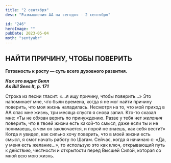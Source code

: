 ```yaml
---
title: "2 сентября"
desc: "Размышления АА на сегодня - 2 сентября"

id: "246"
heroImage: ""
pubDate: 2023-05-04
moth: "sentyabr"
---
```


## НАЙТИ ПРИЧИНУ, ЧТОБЫ ПОВЕРИТЬ

**Готовность к росту — суть всего духовного развития.**

**_Как это видит Билл  
As Bill Sees It, p. 171_**

Строка из песни гласит: «…я ищу причину, чтобы поверить…» Это напоминает мне,
что были времена, когда я не мог найти причину поверить, что моя жизнь
наладилась. Несмотря на то, что мой приход в АА спас мне жизнь, три месяца
спустя я снова запил. Кто-то сказал мне: «Ты не обязан верить по принуждению.
Разве у тебя нет _желания_ поверить, что в твоей жизни есть какой-то смысл,
даже если ты и не понимаешь, в чем он заключается, и порой не знаешь, как себя
вести?» Когда я увидел, как сильно хочу поверить, что в моей жизни есть смысл,
я смог начать работу по Шагам. Сейчас, когда я начинаю с: «Да, у меня есть
желание…», то использую это как ключ, открывающий путь к действию, честности и
открытости перед Высшей Силой, которая со мной всю мою жизнь.
